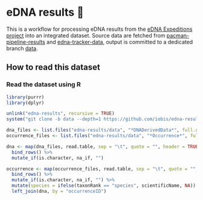 # eDNA results :tropical_fish:

This is a workflow for processing eDNA results from the [eDNA Expeditions project](https://www.unesco.org/en/edna-expeditions) into an integrated dataset. Source data are fetched from [pacman-pipeline-results](https://github.com/iobis/pacman-pipeline-results) and [edna-tracker-data](https://github.com/iobis/edna-tracker-data), output is committed to a dedicated branch [data](https://github.com/iobis/edna-results/tree/data/data).

## How to read this dataset

### Read the dataset using R

```r
library(purrr)
library(dplyr)

unlink("edna-results", recursive = TRUE)
system("git clone -b data --depth=1 https://github.com/iobis/edna-results.git")

dna_files <- list.files("edna-results/data", "*DNADerivedData*", full.names = TRUE)
occurrence_files <- list.files("edna-results/data", "*Occurrence*", full.names = TRUE)

dna <- map(dna_files, read.table, sep = "\t", quote = "", header = TRUE) %>%
  bind_rows() %>%
  mutate_if(is.character, na_if, "")

occurrence <- map(occurrence_files, read.table, sep = "\t", quote = "", header = TRUE) %>%
  bind_rows() %>%
  mutate_if(is.character, na_if, "") %>%
  mutate(species = ifelse(taxonRank == "species", scientificName, NA)) %>%
  left_join(dna, by = "occurrenceID")
```